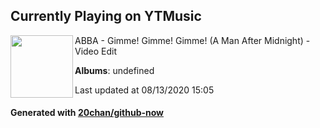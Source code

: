 ## Currently Playing on YTMusic

[<img align="left" width="100" src="https://i.ytimg.com/vi/XEjLoHdbVeE/hqdefault.jpg?sqp=-oaymwEWCMACELQBIAQqCghQEJADGFogjgJIWg&rs">](https://music.youtube.com/channel/UCuubAXN9AYgtcmSrD0frggQ)

ABBA - Gimme! Gimme! Gimme! (A Man After Midnight) - Video Edit

**Albums**: undefined

Last updated at 08/13/2020 15:05

#### Generated with [20chan/github-now](https://github.com/20chan/github-now)


<!--
**20chan/20chan** is a ✨ _special_ ✨ repository because its `README.md` (this file) appears on your GitHub profile.

Here are some ideas to get you started:

- 🔭 I’m currently working on ...
- 🌱 I’m currently learning ...
- 👯 I’m looking to collaborate on ...
- 🤔 I’m looking for help with ...
- 💬 Ask me about ...
- 📫 How to reach me: ...
- 😄 Pronouns: ...
- ⚡ Fun fact: ...
-->
